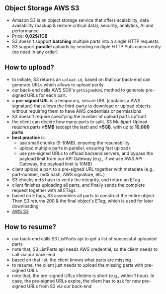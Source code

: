 ## Object Storage AWS S3
- Amazon S3 is an object storage service that offers scalability, data availability (backup & restore critical data), security, analytics, AI and performance
- Price: **0,02$/1GB**
- S3 doesn't support **batching** multiple parts into a single HTTP requests.
- S3 support **parallel** uploads by sending multiple HTTP Puts concurrently (no need in any order)

## How to upload?
- to initiate, S3 returns an `upload-id`, based on that our back-end can generate URLs which allows to upload partly
- our back-end calls AWS SDK's `getSignedURL` method to generate pre-signed URLs for each part.
- a **pre-signed URL** is a temporary, secure URL (contains a AWS signature) that allows the third-party to download or upload objects without requiring them to have AWS credentials or permissions
- S3 doesn't require specifying the number of upload parts upfront
- the client can decide how many parts to split. S3 Multipart Upload requires parts **≥5MB** (except the last) and **≤5GB**, with up to **10,000 parts**
- **best practice** is:
  - use small chunks (5-10MB), ensuring the resumability
  - upload multiple parts in parallel, ensuring fast uploads
  - use pre-signed URLs to offload backend servers, and bypass the payload limit from our API Gateway (e.g., if we use AWS API Gateway, the payload limit is 10MB)
- client upload a part to a pre-signed URL together with metadata (e.g., part-number, md5 hash, AWS signature, etc.)
- S3 checks md5 hash to verify the integrity, and return an ETag
- client finishes uploading all parts, and finally sends the complete request together with all ETags
- based on ETags, S3 assembles all parts to construct the entire object. Then S3 returns 200 & the final object's ETag, which is used for later downloading
- [AWS S3](https://docs.aws.amazon.com/AmazonS3/latest/userguide/mpuoverview.html)

## How to resume?
- our back-end calls S3 ListParts api to get a list of successful uploaded parts
- note that, S3 ListParts api needs AWS credential, so the client needs to call via our back-end
- based on that list, the client knows what parts are missing
- to resume, the client just needs to upload the missing parts with pre-signed URLs
- note that, the pre-signed URLs lifetime is short (e.g., within 1 hour). In case, the pre-signed URLs expire, the client has to ask for new pre-signed URLs from S3 via our back-end
